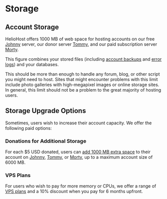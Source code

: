 # Storage

## Account Storage

HelioHost offers 1000 MB of web space for hosting accounts on our free [Johnny](servers/virtual/johnny.md) server, our donor server [Tommy](servers/virtual/tommy.md), and our paid subscription server [Morty](servers/virtual/tommy.md).

This figure combines your stored files (including [account backups](../tutorials/plesk/account-backups.md) and [error logs](../tutorials/plesk/view-error-logs.md)) and your databases. 

This should be more than enough to handle any forum, blog, or other script you might need to host. Sites that might encounter problems with this limit include photo galleries with high-megapixel images or online storage sites. In general, this limit should not be a problem to the great majority of hosting users.

## Storage Upgrade Options

Sometimes, users wish to increase their account capacity. We offer the following paid options:

### Donations for Additional Storage

For each $5 USD donated, users can [add 1000 MB extra space](../accounts/donation-increase-storage.md) to their account on [Johnny](servers/virtual/johnny.md), [Tommy](servers/virtual/tommy.md), or [Morty](servers/virtual/tommy.md), up to a maximum account size of 6000 MB.

### VPS Plans

For users who wish to pay for more memory or CPUs, we offer a range of [VPS plans](https://heliohost.org/vps/) and a 10% discount when you pay for 6 months upfront.